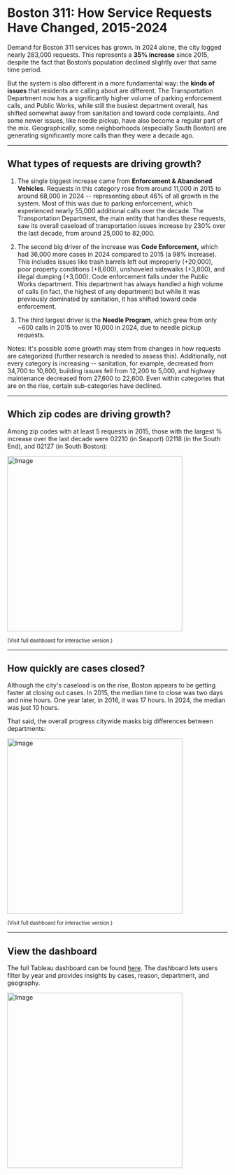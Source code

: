 # Boston 311: How Service Requests Have Changed, 2015-2024

Demand for Boston 311 services has grown. In 2024 alone, the city logged nearly 283,000 requests. This represents a **35% increase** since 2015, despite the fact that Boston’s population declined slightly over that same time period.

But the system is also different in a more fundamental way: the **kinds of issues** that residents are calling about are different. The Transportation Department now has a significantly higher volume of parking enforcement calls, and Public Works, while still the busiest department overall, has shifted somewhat away from sanitation and toward code complaints. And some newer issues, like needle pickup, have also become a regular part of the mix. Geographically, some neighborhoods (especially South Boston) are generating significantly more calls than they were a decade ago.

---

## What types of requests are driving growth?
1. The single biggest increase came from **Enforcement & Abandoned Vehicles**. Requests in this category rose from around 11,000 in 2015 to around 68,000 in 2024 -- representing about 46% of all growth in the system. Most of this was due to parking enforcement, which experienced nearly 55,000 additional calls over the decade. The Transportation Department, the main entity that handles these requests, saw its overall caseload of transportation issues increase by 230% over the last decade, from around 25,000 to 82,000.

2. The second big driver of the increase was **Code Enforcement,** which had 36,000 more cases in 2024 compared to 2015 (a 98% increase). This includes issues like trash barrels left out improperly (+20,000), poor property conditions (+8,600), unshoveled sidewalks (+3,800), and illegal dumping (+3,000). Code enforcement falls under the Public Works department. This department has always handled a high volume of calls (in fact, the highest of any department) but while it was previously dominated by sanitation, it has shifted toward code enforcement.

3. The third largest driver is the **Needle Program**, which grew from only ~600 calls in 2015 to over 10,000 in 2024, due to needle pickup requests.

Notes: It's possible some growth may stem from changes in how requests are categorized (further research is needed to assess this). Additionally, not every category is increasing -- sanitation, for example, decreased from 34,700 to 10,800, building issues fell from 12,200 to 5,000, and highway maintenance decreased from 27,600 to 22,600. Even within categories that are on the rise, certain sub-categories have declined.

---

## Which zip codes are driving growth?

Among zip codes with at least 5 requests in 2015, those with the largest % increase over the last decade were 02210 (in Seaport) 02118 (in the South End), and 02127 (in South Boston):

<img width="400" alt="Image" src="https://github.com/user-attachments/assets/96b264d6-35d1-4d79-afd0-c6d029238696" />

<sub>(Visit full dashboard for interactive version.)</sub>

---

## How quickly are cases closed?

Although the city's caseload is on the rise, Boston appears to be getting faster at closing out cases. In 2015, the median time to close was two days and nine hours. One year later, in 2016, it was 17 hours. In 2024, the median was just 10 hours.  

That said, the overall progress citywide masks big differences between departments:

<img width="400" alt="Image" src="https://github.com/user-attachments/assets/e65d5757-bb71-49fd-b904-c4656de13ed6" />

<sub>(Visit full dashboard for interactive version.)</sub>

---

## View the dashboard
The full Tableau dashboard can be found [here](https://public.tableau.com/views/Boston311CallsDashboardVersion4/Borders4?:language=en-US&:sid=&:redirect=auth&:display_count=n&:origin=viz_share_link). The dashboard lets users filter by year and provides insights by cases, reason, department, and geography.

<img width="400" alt="Image" src="https://github.com/user-attachments/assets/e395fca1-fbc3-48ed-93af-2a0e1dd7a92b" />


